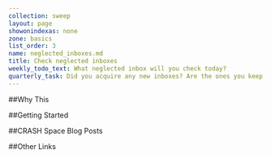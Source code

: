 ```yaml
---
collection: sweep
layout: page
showonindexas: none
zone: basics
list_order: 3
name: neglected_inboxes.md
title: Check neglected inboxes
weekly_todo_text: What neglected inbox will you check today?
quarterly_task: Did you acquire any new inboxes? Are the ones you keep open still necessary or can you shut them down?
---
```

##Why This

##Getting Started

##CRASH Space Blog Posts

##Other Links
